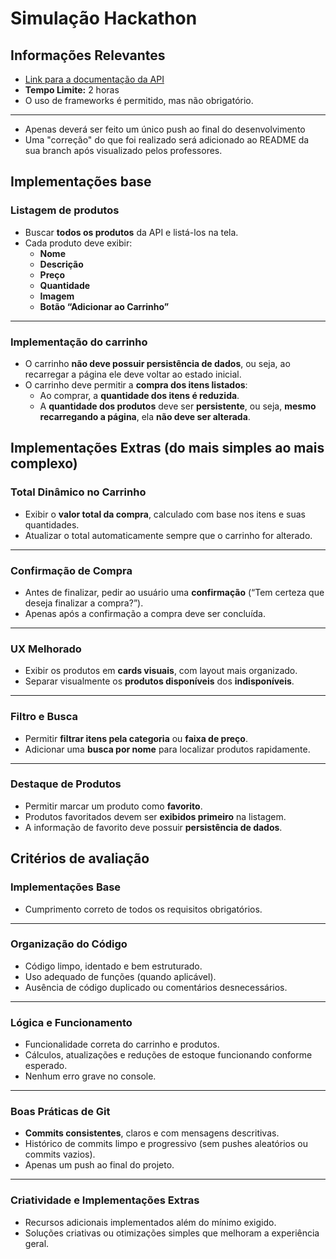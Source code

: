 # Simulação Hackathon
## Informações Relevantes

- [Link para a documentação da API](https://fakestoreapi.com/docs)
- **Tempo Limite:** 2 horas
- O uso de frameworks é permitido, mas não obrigatório.

---

- Apenas deverá ser feito um único push ao final do desenvolvimento
- Uma "correção" do que foi realizado será adicionado ao README da sua branch após visualizado pelos professores.

## Implementações base

### Listagem de produtos
- Buscar **todos os produtos** da API e listá-los na tela.  
- Cada produto deve exibir:
  - **Nome**
  - **Descrição**
  - **Preço**
  - **Quantidade**
  - **Imagem**
  - **Botão “Adicionar ao Carrinho”**

---

### Implementação do carrinho
- O carrinho **não deve possuir persistência de dados**, ou seja, ao recarregar a página ele deve voltar ao estado inicial.
- O carrinho deve permitir a **compra dos itens listados**:
  - Ao comprar, a **quantidade dos itens é reduzida**.
  - A **quantidade dos produtos** deve ser **persistente**, ou seja, **mesmo recarregando a página**, ela **não deve ser alterada**.

## Implementações Extras (do mais simples ao mais complexo)

### Total Dinâmico no Carrinho
- Exibir o **valor total da compra**, calculado com base nos itens e suas quantidades.  
- Atualizar o total automaticamente sempre que o carrinho for alterado.

---

### Confirmação de Compra
- Antes de finalizar, pedir ao usuário uma **confirmação** (“Tem certeza que deseja finalizar a compra?”).  
- Apenas após a confirmação a compra deve ser concluída.

---

### UX Melhorado
- Exibir os produtos em **cards visuais**, com layout mais organizado.  
- Separar visualmente os **produtos disponíveis** dos **indisponíveis**.

---

### Filtro e Busca
- Permitir **filtrar itens pela categoria** ou **faixa de preço**.  
- Adicionar uma **busca por nome** para localizar produtos rapidamente.

---

### Destaque de Produtos
- Permitir marcar um produto como **favorito**.  
- Produtos favoritados devem ser **exibidos primeiro** na listagem.  
- A informação de favorito deve possuir **persistência de dados**.

## Critérios de avaliação

### Implementações Base
- Cumprimento correto de todos os requisitos obrigatórios.

---

### Organização do Código
- Código limpo, identado e bem estruturado.  
- Uso adequado de funções (quando aplicável).  
- Ausência de código duplicado ou comentários desnecessários.

---

### Lógica e Funcionamento
- Funcionalidade correta do carrinho e produtos.  
- Cálculos, atualizações e reduções de estoque funcionando conforme esperado.  
- Nenhum erro grave no console.

---

### Boas Práticas de Git
- **Commits consistentes**, claros e com mensagens descritivas.  
- Histórico de commits limpo e progressivo (sem pushes aleatórios ou commits vazios).
- Apenas um push ao final do projeto.

---

### Criatividade e Implementações Extras
- Recursos adicionais implementados além do mínimo exigido.  
- Soluções criativas ou otimizações simples que melhoram a experiência geral.